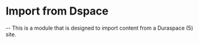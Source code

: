 # Import from Dspace
--
This is a module that is designed to import content from a Duraspace (5) site.
